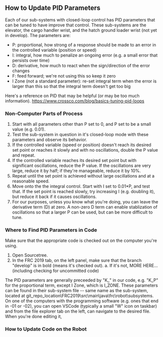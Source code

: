 ## How to Update PID Parameters

Each of our sub-systems with closed-loop control has PID parameters that can be tuned to have improve that control. These sub-systems are the elevator, the cargo handler wrist, and the hatch ground loader wrist (not yet in develop). The parameters are:
- P: proportional, how strong of a response should be made to an error in the controlled variable (position or speed)
- I: integral, how much to penalize an ongoing error (e.g. a small error that persists over time)
- D: derivative, how much to react when the sign/direction of the error changes
- F: feed forward; we're not using this so keep it zero
- I Zone (not a standard parameter): re-set integral term when the error is larger than this so that the integral term doesn't get too big

Here's a reference on PID that may be helpful (or may be too much information). https://www.crossco.com/blog/basics-tuning-pid-loops

### Non-Computer Parts of Process
1. Start with all parameters other than P set to 0, and P set to be a small value (e.g. 0.01).
2. Test the sub-system in question in it's closed-loop mode with these parameters and observe its behavior.
3. If the controlled variable (speed or position) doesn't reach its desired set point or reaches it slowly and with no oscillations, double the P value and repeat.
4. If the controlled variable reaches its desired set point but with significant oscillations, reduce the P value. If the oscillations are very large, reduce it by half; if they're manageable, reduce it by 10%.
5. Repeat until the set point is achieved without large oscillations and at a reasonable speed.
6. Move onto the the integral control. Start with I set to 0.01*P, and test that. If the set point is reached slowly, try increasing I (e.g. doubling it), but reduce it back if it causes oscillations.
7. For our purposes, unless you know what you're doing, you can leave the derivative term (D) at zero. A non-zero D term can enable stablization of oscillations so that a larger P can be used, but can be more difficult to tune.

### Where to Find PID Parameters in Code
Make sure that the appropriate code is checked out on the computer you're using.
1. Open Sourcetree.
2. In the FRC 2019 tab, on the left panel, make sure that the branch "develop" is in bold (means it's checked out).
a. If it's not, MORE HERE... (including checking for uncommitted code)

The PID parameters are generally preceeded by "K_" in our code, e.g. "K_P" for the proportional term, except I Zone, which is I_ZONE. These parameters can be found in their sub-system file -- same name as the sub-system, located at git_repo_location\FRC2019\src\main\java\frc\robot\subsystems. On one of the computers with the programming software (e.g. ones that end in -01 or -02), you can open VSCode (typically a small "W" icon on taskbar) and from the file explorer tab on the left, can navigate to the desired file. When you're done editing it, 

### How to Update Code on the Robot
